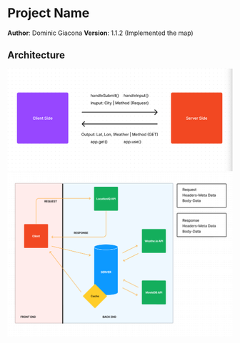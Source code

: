 # Project Name

**Author**: Dominic Giacona
**Version**: 1.1.2 (Implemented the map)

## Architecture
![Lab 6](img/Lab%206.png)
![Lab 7-8](img/Lab%207-8.png)

